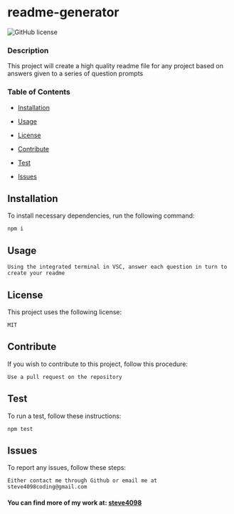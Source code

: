 # readme-generator
  ![GitHub license](https://img.shields.io/badge/license-MIT-green)




  ### Description

  This project will create a high quality readme file for any project based on answers given to a series of question prompts



  ### Table of Contents

 * [Installation](#installation)

 * [Usage](#usage)

 * [License](#license)


 * [Contribute](#contribute)

 * [Test](#test)

 * [Issues](#issues)

  ## Installation


  To install necessary dependencies, run the following command:

  ```
  npm i
  ```

  ## Usage

  ```
  Using the integrated terminal in VSC, answer each question in turn to create your readme
  ```

  ## License

  This project uses the following license:

  ```
  MIT
  ```

  ## Contribute

  If you wish to contribute to this project, follow this procedure:

  ```
  Use a pull request on the repository
  ```

  ## Test

  To run a test, follow these instructions:

  ```
  npm test
  ```

  ## Issues

  To report any issues, follow these steps:
 
  ```
  Either contact me through Github or email me at steve4098coding@gmail.com
  ```

 #### You can find more of my work at: [steve4098](https://github.com/steve4098)

